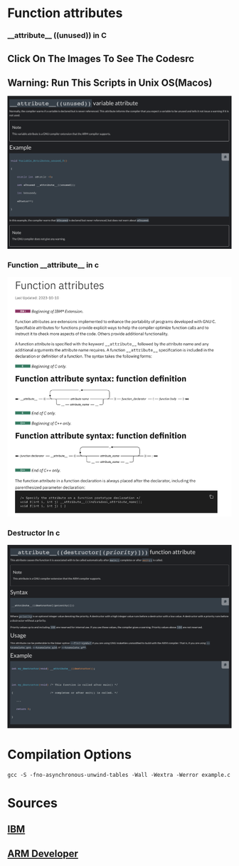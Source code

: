 # Function attributes
### \_\_attribute__ ((unused)) in C
## Click On The Images To See The Codesrc
## Warning: Run This Scripts in Unix OS(Macos)

<a href="https://github.com/wmBolles/Low_Level/blob/main/C/__attribute__/unused.c"> <img src="https://github.com/wmBolles/Low_Level/blob/main/assets/_attribute_assets/unused.png" /> </a>

### Function \_\_attribute__ in c

<a href="https://github.com/wmBolles/Low_Level/blob/main/C/__attribute__/_func_attributes.c"> <img src="https://github.com/wmBolles/Low_Level/blob/main/assets/_attribute_assets/attribute.png" /> </a>

### Destructor In c

<a href="https://github.com/wmBolles/Low_Level/blob/main/C/__attribute__/Destructor.c"> <img src="https://github.com/wmBolles/Low_Level/blob/main/assets/_attribute_assets/destructor.png" /> </a>

# Compilation Options
``` gcc -S -fno-asynchronous-unwind-tables -Wall -Wextra -Werror example.c ```

# Sources

<h2> <a href="https://www.ibm.com/docs/en/i/7.3?topic=functions-function-attributes"> IBM </h2>
<h2> <a href="https://developer.arm.com/documentation/dui0491/i/Compiler-specific-Features/--attribute----destructor--priority-----function-attribute"> ARM Developer </h2>
